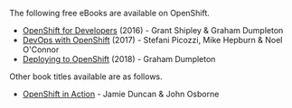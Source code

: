 The following free eBooks are available on OpenShift.

* [OpenShift for Developers](https://www.openshift.com/promotions/for-developers.html) (2016) -  Grant Shipley & Graham Dumpleton
* [DevOps with OpenShift](https://www.openshift.com/promotions/devops-with-openshift.html) (2017) - Stefani Picozzi, Mike Hepburn & Noel O'Connor
* [Deploying to OpenShift](https://www.openshift.com/promotions/deploying-to-openshift.html) (2018) - Graham Dumpleton

Other book titles available are as follows.

* [OpenShift in Action](https://www.manning.com/books/openshift-in-action) - Jamie Duncan & John Osborne

